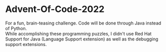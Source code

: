 # Advent-Of-Code-2022

For a fun, brain-teasing challenge. Code will be done through Java instead of Python. <br>
While accomplishing these programming puzzles, I didn't use Red Hat Support for Java (Language Support extension) as well as the debugging support extensions.
